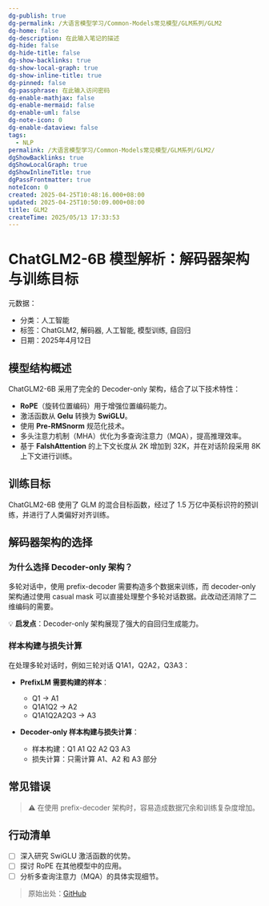 ```yaml
---
dg-publish: true
dg-permalink: /大语言模型学习/Common-Models常见模型/GLM系列/GLM2
dg-home: false
dg-description: 在此输入笔记的描述
dg-hide: false
dg-hide-title: false
dg-show-backlinks: true
dg-show-local-graph: true
dg-show-inline-title: true
dg-pinned: false
dg-passphrase: 在此输入访问密码
dg-enable-mathjax: false
dg-enable-mermaid: false
dg-enable-uml: false
dg-note-icon: 0
dg-enable-dataview: false
tags:
  - NLP
permalink: /大语言模型学习/Common-Models常见模型/GLM系列/GLM2/
dgShowBacklinks: true
dgShowLocalGraph: true
dgShowInlineTitle: true
dgPassFrontmatter: true
noteIcon: 0
created: 2025-04-25T10:48:16.000+08:00
updated: 2025-04-25T10:50:09.000+08:00
title: GLM2
createTime: 2025/05/13 17:33:53
---
```




# ChatGLM2-6B 模型解析：解码器架构与训练目标
元数据：

- 分类：人工智能
- 标签：ChatGLM2, 解码器, 人工智能, 模型训练, 自回归
- 日期：2025年4月12日

## 模型结构概述
ChatGLM2-6B 采用了完全的 Decoder-only 架构，结合了以下技术特性：
- **RoPE**（旋转位置编码）用于增强位置编码能力。
- 激活函数从 **Gelu** 转换为 **SwiGLU**。
- 使用 **Pre-RMSnorm** 规范化技术。
- 多头注意力机制（MHA）优化为多查询注意力（MQA），提高推理效率。
- 基于 **FalshAttention** 的上下文长度从 2K 增加到 32K，并在对话阶段采用 8K 上下文进行训练。


## 训练目标
ChatGLM2-6B 使用了 GLM 的混合目标函数，经过了 1.5 万亿中英标识符的预训练，并进行了人类偏好对齐训练。


## 解码器架构的选择

### 为什么选择 Decoder-only 架构？
多轮对话中，使用 prefix-decoder 需要构造多个数据来训练，而 decoder-only 架构通过使用 casual mask 可以直接处理整个多轮对话数据。此改动还消除了二维编码的需要。

💡 **启发点**：Decoder-only 架构展现了强大的自回归生成能力。


### 样本构建与损失计算
在处理多轮对话时，例如三轮对话 Q1A1，Q2A2，Q3A3：

- **PrefixLM 需要构建的样本**：
  - Q1 -> A1
  - Q1A1Q2 -> A2
  - Q1A1Q2A2Q3 -> A3

- **Decoder-only 样本构建与损失计算**：
  - 样本构建：Q1 A1 Q2 A2 Q3 A3
  - 损失计算：只需计算 A1、A2 和 A3 部分


## 常见错误
> ⚠ 在使用 prefix-decoder 架构时，容易造成数据冗余和训练复杂度增加。


## 行动清单
- [ ] 深入研究 SwiGLU 激活函数的优势。
- [ ] 探讨 RoPE 在其他模型中的应用。
- [ ] 分析多查询注意力（MQA）的具体实现细节。

> 原始出处：[GitHub](https://github.com/THUDM/ChatGLM2-6B)
